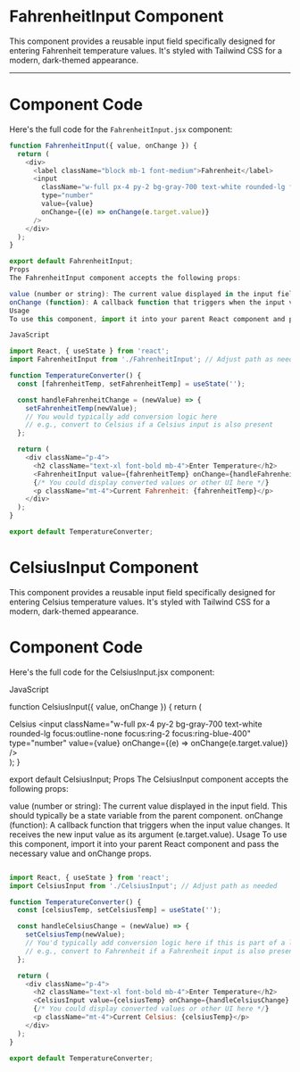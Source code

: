 # FahrenheitInput Component

This component provides a reusable input field specifically designed for entering Fahrenheit temperature values. It's styled with Tailwind CSS for a modern, dark-themed appearance.

---

# Component Code

Here's the full code for the `FahrenheitInput.jsx` component:

```javascript
function FahrenheitInput({ value, onChange }) {
  return (
    <div>
      <label className="block mb-1 font-medium">Fahrenheit</label>
      <input
        className="w-full px-4 py-2 bg-gray-700 text-white rounded-lg focus:outline-none focus:ring-2 focus:ring-blue-400"
        type="number"
        value={value}
        onChange={(e) => onChange(e.target.value)}
      />
    </div>
  );
}

export default FahrenheitInput;
Props
The FahrenheitInput component accepts the following props:

value (number or string): The current value displayed in the input field. This should typically be a state variable from the parent component.
onChange (function): A callback function that triggers when the input value changes. It receives the new input value as its argument (e.target.value).
Usage
To use this component, import it into your parent React component and pass the necessary value and onChange props.

JavaScript

import React, { useState } from 'react';
import FahrenheitInput from './FahrenheitInput'; // Adjust path as needed

function TemperatureConverter() {
  const [fahrenheitTemp, setFahrenheitTemp] = useState('');

  const handleFahrenheitChange = (newValue) => {
    setFahrenheitTemp(newValue);
    // You would typically add conversion logic here
    // e.g., convert to Celsius if a Celsius input is also present
  };

  return (
    <div className="p-4">
      <h2 className="text-xl font-bold mb-4">Enter Temperature</h2>
      <FahrenheitInput value={fahrenheitTemp} onChange={handleFahrenheitChange} />
      {/* You could display converted values or other UI here */}
      <p className="mt-4">Current Fahrenheit: {fahrenheitTemp}</p>
    </div>
  );
}

export default TemperatureConverter;
```



# CelsiusInput Component


This component provides a reusable input field specifically designed for entering Celsius temperature values. It's styled with Tailwind CSS for a modern, dark-themed appearance.

# Component Code
Here's the full code for the CelsiusInput.jsx component:

JavaScript

function CelsiusInput({ value, onChange }) {
  return (
    <div>
      <label className="block mb-1 font-medium">Celsius</label>
      <input
        className="w-full px-4 py-2 bg-gray-700 text-white rounded-lg focus:outline-none focus:ring-2 focus:ring-blue-400"
        type="number"
        value={value}
        onChange={(e) => onChange(e.target.value)}
      />
    </div>
  );
}

export default CelsiusInput;
Props
The CelsiusInput component accepts the following props:

value (number or string): The current value displayed in the input field. This should typically be a state variable from the parent component.
onChange (function): A callback function that triggers when the input value changes. It receives the new input value as its argument (e.target.value).
Usage
To use this component, import it into your parent React component and pass the necessary value and onChange props.

```javascript

import React, { useState } from 'react';
import CelsiusInput from './CelsiusInput'; // Adjust path as needed

function TemperatureConverter() {
  const [celsiusTemp, setCelsiusTemp] = useState('');

  const handleCelsiusChange = (newValue) => {
    setCelsiusTemp(newValue);
    // You'd typically add conversion logic here if this is part of a larger app
    // e.g., convert to Fahrenheit if a Fahrenheit input is also present
  };

  return (
    <div className="p-4">
      <h2 className="text-xl font-bold mb-4">Enter Temperature</h2>
      <CelsiusInput value={celsiusTemp} onChange={handleCelsiusChange} />
      {/* You could display converted values or other UI here */}
      <p className="mt-4">Current Celsius: {celsiusTemp}</p>
    </div>
  );
}

export default TemperatureConverter;
